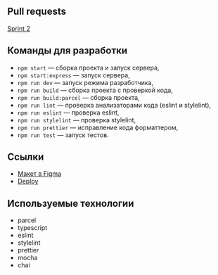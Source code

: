 ## Pull requests

[Sprint 2](https://github.com/anastasiya-erenkova/middle.messenger.praktikum.yandex/pull/2)

## Команды для разработки

- `npm start` — сборка проекта и запуск сервера,
- `npm start:express` — запуск сервера,
- `npm run dev` — запуск режима разработчика,
- `npm run build` — сборка проекта с проверкой кода,
- `npm run build:parcel` — сборка проекта,
- `npm run lint` — проверка анализаторами кода (eslint и stylelint),
- `npm run eslint` — проверка eslint,
- `npm run stylelint` — проверка stylelint,
- `npm run prettier` — исправление кода форматтером,
- `npm run test` — запуск тестов.

## Ссылки

- [Макет в Figma](<https://www.figma.com/file/nFQKEa7kf3BoOgIoV8VUcK/Chat-(Copy)?node-id=0%3A1>)
- [Deploy](https://naughty-swartz-228395.netlify.app/)

## Используемые технологии

- parcel
- typescript
- eslint
- stylelint
- prettier
- mocha
- chai
